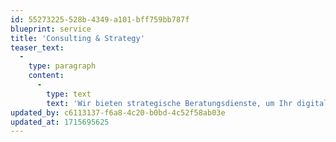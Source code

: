 ```yaml
---
id: 55273225-528b-4349-a101-bff759bb787f
blueprint: service
title: 'Consulting & Strategy'
teaser_text:
  -
    type: paragraph
    content:
      -
        type: text
        text: 'Wir bieten strategische Beratungsdienste, um Ihr digitales Geschäft zu optimieren und zukunftssicher zu machen. Unser Consulting-Team arbeitet eng mit Ihnen zusammen, um maßgeschneiderte Lösungen für Ihre spezifischen Herausforderungen zu entwickeln. Durch Marktanalysen, Wettbewerbsforschung und innovative Strategien helfen wir Ihnen, Ihre Geschäftsziele effektiv zu erreichen und Ihre digitale Präsenz zu stärken.'
updated_by: c6113137-f6a8-4c20-b0bd-4c52f58ab03e
updated_at: 1715695625
---
```

